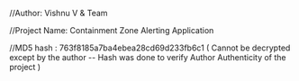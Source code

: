 //Author: Vishnu V & Team

//Project Name: Containment Zone Alerting Application

//MD5 hash : 763f8185a7ba4ebea28cd69d233fb6c1 ( Cannot be decrypted except by the author -- Hash was done to verify Author Authenticity of the project )
